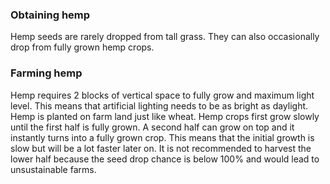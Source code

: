 ### Obtaining hemp ###
Hemp seeds are rarely dropped from tall grass. They can also occasionally drop from fully grown hemp crops.

### Farming hemp ###
Hemp requires 2 blocks of vertical space to fully grow and maximum light level. This means that artificial lighting needs to be as bright as daylight. Hemp is planted on farm land just like wheat. Hemp crops first grow slowly until the first half is fully grown. A second half can grow on top and it instantly turns into a fully grown crop. This means that the initial growth is slow but will be a lot faster later on. It is not recommended to harvest the lower half because the seed drop chance is below 100% and would lead to unsustainable farms.
